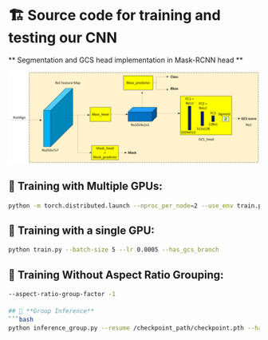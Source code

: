 # 🏗️ Source code for training and testing our CNN 

** Segmentation and GCS head implementation in Mask-RCNN head  **

<p align="center">
  <img src="../data/images/segmentation_with_gcs.png" alt="Segmentation with GCS" width="900">
</p>



## 🚀 Training with Multiple GPUs:
```bash
python -m torch.distributed.launch --nproc_per_node=2 --use_env train.py --batch-size 5 --world-size 2 --lr 0.005 --has_gcs_branch
```

## 🚀 **Training with a single GPU:**
```bash
python train.py --batch-size 5 --lr 0.0005 --has_gcs_branch
```

## 🚀 **Training Without Aspect Ratio Grouping:**
```bash
--aspect-ratio-group-factor -1

## 🚀 **Group Inference**
```bash
python inference_group.py --resume /checkpoint_path/checkpoint.pth --has_gcs_branch
